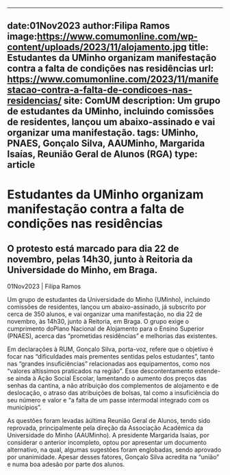 
---
date:01Nov2023
author:Filipa Ramos
image:https://www.comumonline.com/wp-content/uploads/2023/11/alojamento.jpg
title: Estudantes da UMinho organizam manifestação contra a falta de condições nas residências
url: https://www.comumonline.com/2023/11/manifestacao-contra-a-falta-de-condicoes-nas-residencias/
site: ComUM
description: Um grupo de estudantes da UMinho, incluindo comissões de residentes, lançou um abaixo-assinado e vai organizar uma manifestação.
tags: UMinho, PNAES, Gonçalo Silva, AAUMinho, Margarida Isaías, Reunião Geral de Alunos (RGA)
type: article
---


# Estudantes da UMinho organizam manifestação contra a falta de condições nas residências

## O protesto está marcado para dia 22 de novembro, pelas 14h30, junto à Reitoria da Universidade do Minho, em Braga.

01Nov2023 | Filipa Ramos

Um grupo de estudantes da Universidade do Minho (UMinho), incluindo comissões de residentes, lançou um abaixo-assinado, já subscrito por cerca de 350 alunos, e vai organizar uma manifestação, no dia 22 de novembro, às 14h30, junto à Reitoria, em Braga. O grupo exige o cumprimento doPlano Nacional de Alojamento para o Ensino Superior (PNAES), acerca das “prometidas residências” e melhorias das existentes.

Em declarações à RUM, Gonçalo Silva, porta-voz, refere que o objetivo é focar nas “dificuldades mais prementes sentidas pelos estudantes”, tanto nas “grandes insuficiências” relacionadas aos equipamentos, como nos “valores altíssimos praticados na região”. Esse descontentamento estende-se ainda à Ação Social Escolar, lamentando o aumento dos preços das senhas da cantina, a não atribuição dos complementos de alojamento e de deslocação, o atraso das atribuições de bolsas, tal como a insuficiência do seu número e valor e “a falta de um passe intermodal integrado com os municípios”.

As questões foram levadas àúltima Reunião Geral de Alunos, tendo sido reprovada, principalmente pela direção da Associação Académica da Universidade do Minho (AAUMinho). A presidente Margarida Isaías, por considerar o anterior incompleto, optou por apresentar um documento alternativo, na qual, algumas sugestões foram englobadas, sendo aprovado por unanimidade. Apesar desses fatores, Gonçalo Silva acredita na “união” e numa boa adesão por parte dos alunos.



